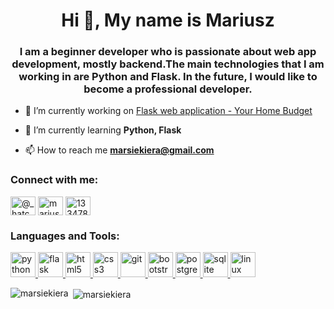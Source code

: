 <h1 align="center">Hi 👋, My name is Mariusz</h1>
<h3 align="center">I am a beginner developer who is passionate about web app development, mostly backend.The main technologies that I am working in are Python and Flask<!--, Django-->. In the future, I would like to become a professional developer.</h3>

- 🔭 I’m currently working on [Flask web application - Your Home Budget](https://github.com/marsiekiera/YHB)

- 🌱 I’m currently learning **Python, Flask<!--, Django-->**   

- 📫 How to reach me **marsiekiera@gmail.com**

<h3 align="left">Connect with me:</h3>
<p align="left">
<a href="https://twitter.com/@_hatchet" target="blank"><img align="center" src="https://cdn.jsdelivr.net/npm/simple-icons@3.0.1/icons/twitter.svg" alt="@_hatchet" height="30" width="40" /></a>
<a href="https://linkedin.com/in/mariusz-siekiera" target="blank"><img align="center" src="https://cdn.jsdelivr.net/npm/simple-icons@3.0.1/icons/linkedin.svg" alt="mariusz-siekiera" height="30" width="40" /></a>
<a href="https://stackoverflow.com/users/13347805" target="blank"><img align="center" src="https://cdn.jsdelivr.net/npm/simple-icons@3.0.1/icons/stackoverflow.svg" alt="13347805" height="30" width="40" /></a>
</p>

<h3 align="left">Languages and Tools:</h3>
<p align="left"> 
    <a href="https://www.python.org" target="_blank"> <img src="https://devicons.github.io/devicon/devicon.git/icons/python/python-original.svg" alt="python" width="40" height="40"/> </a> 
    <a href="https://flask.palletsprojects.com/" target="_blank"> <img src="https://www.vectorlogo.zone/logos/pocoo_flask/pocoo_flask-icon.svg" alt="flask" width="40" height="40"/> </a>
<!--     <a href="https://www.djangoproject.com/" target="_blank"> <img src="https://devicons.github.io/devicon/devicon.git/icons/django/django-original.svg" alt="django" width="40" height="40"/> </a>  -->
    <a href="https://www.w3.org/html/" target="_blank"> <img src="https://devicons.github.io/devicon/devicon.git/icons/html5/html5-original-wordmark.svg" alt="html5" width="40" height="40"/> </a> 
    <a href="https://www.w3schools.com/css/" target="_blank"> <img src="https://devicons.github.io/devicon/devicon.git/icons/css3/css3-original-wordmark.svg" alt="css3" width="40" height="40"/> </a> 
<!--     <a href="https://developer.mozilla.org/en-US/docs/Web/JavaScript" target="_blank"> <img src="https://devicons.github.io/devicon/devicon.git/icons/javascript/javascript-original.svg" alt="javascript" width="40" height="40"/> </a>  -->
    <a href="https://git-scm.com/" target="_blank"> <img src="https://www.vectorlogo.zone/logos/git-scm/git-scm-icon.svg" alt="git" width="40" height="40"/> </a> 
  <a href="https://getbootstrap.com" target="_blank"> <img src="https://devicons.github.io/devicon/devicon.git/icons/bootstrap/bootstrap-plain.svg" alt="bootstrap" width="40" height="40"/> </a> 
    <a href="https://www.postgresql.org" target="_blank"> <img src="https://devicons.github.io/devicon/devicon.git/icons/postgresql/postgresql-original-wordmark.svg" alt="postgresql" width="40" height="40"/> </a> 
  <a href="https://www.sqlite.org/" target="_blank"> <img src="https://www.vectorlogo.zone/logos/sqlite/sqlite-icon.svg" alt="sqlite" width="40" height="40"/> </a>
  <a href="https://www.linux.org/" target="_blank"> <img src="https://devicons.github.io/devicon/devicon.git/icons/linux/linux-original.svg" alt="linux" width="40" height="40"/> </a> </p>

<p><img align="left" src="https://github-readme-stats.vercel.app/api/top-langs?username=marsiekiera&show_icons=true&locale=en&layout=compact" alt="marsiekiera" /></p>

<p>&nbsp;<img align="center" src="https://github-readme-stats.vercel.app/api?username=marsiekiera&show_icons=true&locale=en" alt="marsiekiera" /></p>
